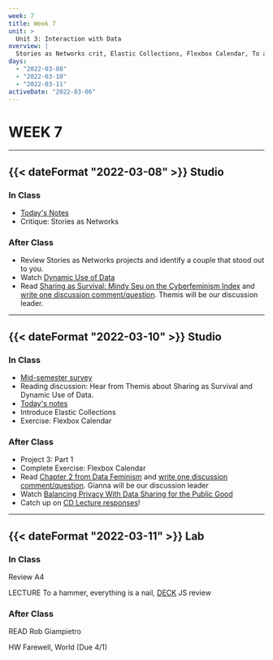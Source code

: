 ```yaml
---
week: 7
title: Week 7
unit: >
  Unit 3: Interaction with Data
overview: |
  Stories as Networks crit, Elastic Collections, Flexbox Calendar, To a hammer everything is a nail, JavaScript, Farewell, world
days:
  - "2022-03-08"
  - "2022-03-10"
  - "2022-03-11"
activeDate: "2022-03-06"
---
```

# WEEK 7

---

## {{< dateFormat "2022-03-08" >}} Studio

### In Class
* [Today's Notes](https://docs.google.com/document/d/1Un3vjMIJN4I1Jq7rvW8sBCIPOyM7PUSVnkidNcMvMk8/edit?usp=sharing)
* Critique: Stories as Networks

### After Class
* Review Stories as Networks projects and identify a couple that stood out to you.
* Watch [Dynamic Use of Data](https://vimeo.com/showcase/8025633/video/518366983)
* Read [Sharing as Survival: Mindy Seu on the Cyberfeminism Index](https://walkerart.org/magazine/sharing-as-survival-mindy-seu-cyberfeminism-index) and [write one discussion comment/question](https://docs.google.com/document/d/1MbagYbj95h-gXEFXO7WvLw0KlJpw7-qI-DmJ5fUUuY0/edit?usp=sharing). Themis will be our discussion leader.

---

## {{< dateFormat "2022-03-10" >}} Studio

### In Class
* [Mid-semester survey](https://docs.google.com/forms/d/e/1FAIpQLScX7L8LQtBAyCHausBzE3Zdy6HdcwtOgfxU4NuF7LcXBna6Bg/viewform?usp=sf_link)
* Reading discussion: Hear from Themis about Sharing as Survival and Dynamic Use of Data.
* [Today's notes](https://docs.google.com/document/d/1X7WxIUrZ9_1uSmAwjYtR8yRdw8QRJNyEG6aq0enri1M/edit#)
* Introduce Elastic Collections
* Exercise: Flexbox Calendar


### After Class
* Project 3: Part 1
* Complete Exercise: Flexbox Calendar
* Read [Chapter 2 from Data Feminism](https://data-feminism.mitpress.mit.edu/pub/ei7cogfn/release/2?readingCollection=0cd867ef) and [write one discussion comment/question](https://docs.google.com/document/d/1MbagYbj95h-gXEFXO7WvLw0KlJpw7-qI-DmJ5fUUuY0/edit?usp=sharing). Gianna will be our discussion leader
* Watch [Balancing Privacy With Data Sharing for the Public Good](https://vimeo.com/showcase/8025633/video/518426783)
* Catch up on [CD Lecture responses](https://docs.google.com/document/d/1bn3rViEAUYl9OhNsVYa8NoAUCQ1ZuLogm_YaI4MZ1qM/preview)!

---

## {{< dateFormat "2022-03-11" >}} Lab

### In Class
Review A4

LECTURE
To a hammer, everything is a nail, [DECK](https://docs.google.com/presentation/d/1Viy6oHvNMoTtFcnJie9acnKSfTi_A80W4mGR650ezec/edit?usp=sharing)
JS review

### After Class
READ
Rob Giampietro

HW
Farewell, World (Due 4/1)